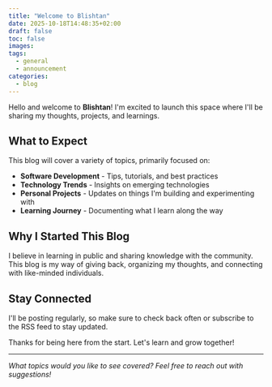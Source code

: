 ```yaml
---
title: "Welcome to Blishtan"
date: 2025-10-18T14:48:35+02:00
draft: false
toc: false
images:
tags:
  - general
  - announcement
categories:
  - blog
---
```


Hello and welcome to **Blishtan**! I'm excited to launch this space where I'll be sharing my thoughts, projects, and learnings.

## What to Expect

This blog will cover a variety of topics, primarily focused on:

- **Software Development** - Tips, tutorials, and best practices
- **Technology Trends** - Insights on emerging technologies
- **Personal Projects** - Updates on things I'm building and experimenting with
- **Learning Journey** - Documenting what I learn along the way

## Why I Started This Blog

I believe in learning in public and sharing knowledge with the community. This blog is my way of giving back, organizing my thoughts, and connecting with like-minded individuals.

## Stay Connected

I'll be posting regularly, so make sure to check back often or subscribe to the RSS feed to stay updated.

Thanks for being here from the start. Let's learn and grow together!

---

*What topics would you like to see covered? Feel free to reach out with suggestions!*

